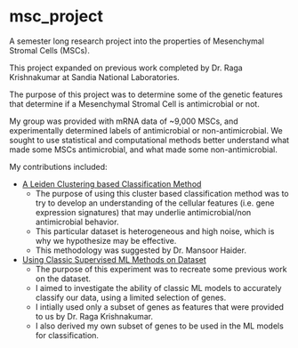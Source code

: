 # msc_project
A semester long research project into the properties of Mesenchymal Stromal Cells (MSCs).

This project expanded on previous work completed by Dr. Raga Krishnakumar at Sandia National Laboratories.

The purpose of this project was to determine some of the genetic features that determine if a Mesenchymal Stromal Cell is antimicrobial or not.

My group was provided with mRNA data of ~9,000 MSCs, and experimentally determined labels of antimicrobial or non-antimicrobial. We sought to use statistical and computational methods better understand what made some MSCs antimicrobial, and what made some non-antimicrobial.


My contributions included:
- [A Leiden Clustering based Classification Method](leiden_experiment/Ben_seurat_experiment_leiden.md)
  - The purpose of using this cluster based classification method was to try to develop an
  understanding of the cellular features (i.e. gene expression
  signatures) that may underlie antimicrobial/non antimicrobial
  behavior.
  - This particular dataset is heterogeneous and high noise, which is why
  we hypothesize may be effective.
  - This methodology was suggested by Dr. Mansoor Haider.
- [Using Classic Supervised ML Methods on Dataset](Supervised_learning_exps.ipynb)
  - The purpose of this experiment was to recreate some previous work on the dataset.
  - I aimed to investigate the ability of classic ML models to accurately classify our data, using a limited selection of genes.
  - I intially used only a subset of genes as features that were provided to us by Dr. Raga Krishnakumar.
  - I also derived my own subset of genes to be used in the ML models for classification.

